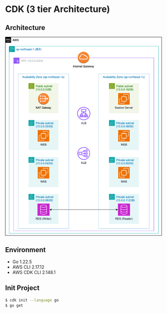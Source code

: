 # CDK (3 tier Architecture)

## Architecture

![Architecture](./img/architecture.png)

## Environment

- Go 1.22.5
- AWS CLI 2.17.12
- AWS CDK CLI 2.148.1

## Init Project

```bash
$ cdk init --language go
$ go get
```